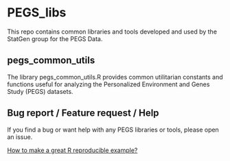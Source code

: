 # PEGS_libs
This repo contains common libraries and tools developed and used by the StatGen group for the PEGS Data.

## pegs_common_utils

The library pegs_common_utils.R provides common utilitarian constants and
functions useful for analyzing the Personalized Environment and Genes Study 
(PEGS) datasets.

## Bug report / Feature request / Help

If you find a bug or want help with any PEGS libraries or tools, please open an issue.

[How to make a great R reproducible example?](https://stackoverflow.com/q/5963269/6103040)
